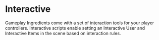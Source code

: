 # Interactive

Gameplay Ingredients come with a set of interaction tools for your player controllers. Interactive scripts enable setting an Interactive User and Interactive Items in the scene based on interaction rules.